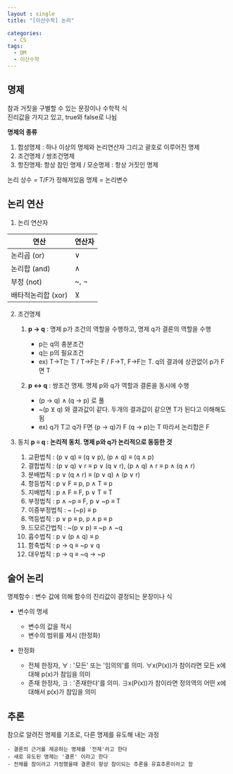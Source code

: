 ```yaml
---
layout : single
title: "[이산수학] 논리"

categories:
  - CS
tags:
  - DM
  - 이산수학
---
```


## 명제
참과 거짓을 구별할 수 있는 문장이나 수학적 식<br>진리값을 가지고 있고, true와 false로 나뉨

**명제의 종류**
1. 합성명제 : 하나 이상의 명제와 논리연산자 그리고 괄호로 이루어진 명제 
2. 조건명제 / 쌍조건명제
3. 항진명제: 항상 참인 명제 / 모순명제 : 항상 거짓인 명제

논리 상수 = T/F가 정해져있음
명제 = 논리변수


## 논리 연산
1. 논리 연산자
 
| 연산 | 연산자 |	
|--|--|
| 논리곱 (or) | ∨ |
| 논리합 (and) | ∧ |
| 부정 (not) | ~, ¬ |
| 배타적논리합 (xor) | ⊻ |

2. 조건명제
	1) **p → q** : 명제 p가 조건의 역할을 수행하고, 명제 q가 결론의 역할을 수행
		- p는 q의 충분조건
		- q는 p의 필요조건
		- ex) T→T는 T / T→F는 F / F→T, F→F는 T. q의 결과에 상관없이 p가 F면 T
	
	2) **p ↔ q** : 쌍조건 명제. 명제 p와 q가 역할과 결론을 동시에 수행 
		- (p → q) ∧ (q → p) 로 풀
		- ~(p ⊻ q) 와 결과값이 같다. 두개의 결과값이 같으면 T가 된다고 이해해도 됨
		-  ex) q가 T고 q가 F면 (p → q)가 F (q → p)는 T 따라서 논리합은 F
		
3. 동치
 **p ≡ q : 논리적 동치. 명제 p와 q가 논리적으로 동등한 것**

	1) 교환법칙 : (p ∨ q) ≡ (q ∨ p), (p ∧ q) ≡ (q ∧ p)
	2) 결합법칙 : (p ∨ q) ∨ r ≡ p ∨ (q ∨ r), (p ∧ q) ∧ r ≡ p ∧ (q ∧ r)
	3) 분배법칙 : p ∨ (q ∧ r) ≡ (p ∨ q) ∧ (p ∨ r)
	4) 항등법칙 : p ∨ F ≡  p, p ∧ T ≡ p
	5) 지배법칙 : p ∧ F ≡  F, p ∨ T ≡ T
	6) 부정법칙 : p ∧ ~p ≡  F, p ∨ ~p  ≡ T
	7) 이중부정법칙 : ~ (~p) ≡ p
	8) 멱등법칙 : p ∨ p ≡ p, p ∧ p ≡ p
	9) 드모르간법칙 : ~(p ∨ p) ≡ ~p ∧ ~q
	10) 흡수법칙 : p ∨ (p ∧ q) ≡ p
	11) 함축법칙 : p → q ≡ ~p ∨ q
	12) 대우법칙 : p → q ≡ ~q → ~p
	
## 술어 논리
명제함수 : 변수 값에 의해 함수의 진리값이 결정되는 문장이나 식

- 변수의 명세
	- 변수의 값을 적시
	- 변수의 범위를 제시 (한정화)

- 한정화 
	- 전체 한정자, ∀ : '모든' 또는 '임의의'를 의미.  ∀x(P(x))가 참이라면 모든 x에 대해 p(x)가 참임을 의미
	- 존재 한정자, ∃ : '존재한다'를 의미. ∃x(P(x))가 참이라면 정의역의 어떤 x에 대해서 p(x)가 참임을 의미

## 추론
참으로 알려진 명제를 기초로, 다른 명제를 유도해 내는 과정

	- 결론의 근거를 제공하는 명제를 '전제'라고 한다
	- 새로 유도된 명제는 '결론' 이라고 한다
	- 전체를 참이라고 가정했을때 결론이 항상 참이되는 추론을 유효추론이라고 함
